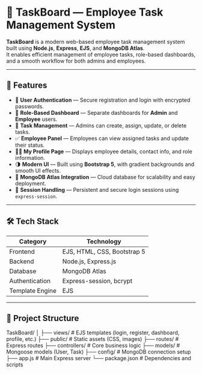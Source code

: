 # 🧩 TaskBoard — Employee Task Management System

**TaskBoard** is a modern web-based employee task management system built using **Node.js**, **Express**, **EJS**, and **MongoDB Atlas**.  
It enables efficient management of employee tasks, role-based dashboards, and a smooth workflow for both admins and employees.

---

## 🚀 Features

- 👤 **User Authentication** — Secure registration and login with encrypted passwords.  
- 🧭 **Role-Based Dashboard** — Separate dashboards for **Admin** and **Employee** users.  
- 🧾 **Task Management** — Admins can create, assign, update, or delete tasks.  
- ✅ **Employee Panel** — Employees can view assigned tasks and update their status.  
- 🧑‍💻 **My Profile Page** — Displays employee details, contact info, and role information.  
- 🌗 **Modern UI** — Built using **Bootstrap 5**, with gradient backgrounds and smooth UI effects.  
- 💾 **MongoDB Atlas Integration** — Cloud database for scalability and easy deployment.  
- 🔐 **Session Handling** — Persistent and secure login sessions using `express-session`.  

---

## 🛠️ Tech Stack

| Category | Technology |
|-----------|-------------|
| Frontend | EJS, HTML, CSS, Bootstrap 5 |
| Backend | Node.js, Express.js |
| Database | MongoDB Atlas |
| Authentication | Express-session, bcrypt |
| Template Engine | EJS |

---

## 📂 Project Structure
TaskBoard/
│
├── views/ # EJS templates (login, register, dashboard, profile, etc.)
├── public/ # Static assets (CSS, images)
├── routes/ # Express routes
├── controllers/ # Core business logic
├── models/ # Mongoose models (User, Task)
├── config/ # MongoDB connection setup
├── app.js # Main Express server
└── package.json # Dependencies and scripts
